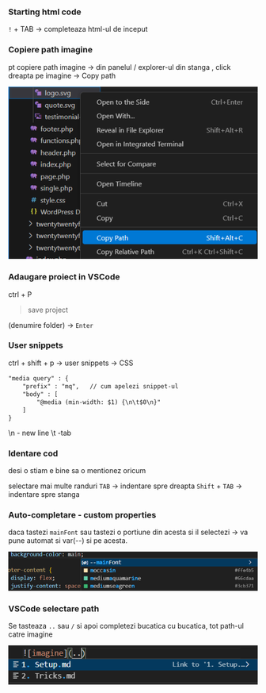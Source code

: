 ### Starting html code

`!` + TAB -> completeaza html-ul de inceput

### Copiere path imagine

pt copiere path imagine -> din panelul / explorer-ul din stanga , click dreapta pe imagine -> Copy path

![VSCode_copy_path](../__img/vsCode_copy_path.png)

### Adaugare proiect in VSCode


ctrl + P 

>save project

(denumire folder) -> `Enter`

### User snippets

ctrl + shift + p -> user snippets -> CSS

```
"media query" : {
	"prefix" : "mq",   // cum apelezi snippet-ul
	"body" : [
		"@media (min-width: $1) {\n\t$0\n}"
	]
}
```

\n - new line
\t -tab

### Identare cod

desi o stiam e bine sa o mentionez oricum

selectare mai multe randuri
`TAB` -> indentare spre dreapta
`Shift` + `TAB` -> indentare spre stanga


### Auto-completare - custom properties

daca tastezi `mainFont` sau tastezi o portiune din acesta si il selectezi -> va pune automat si var(--) si pe acesta.

![auto completare - custom properties](../__img/autoCompletare%201.png)

### VSCode selectare path

Se tasteaza `..` sau `/` si apoi completezi bucatica cu bucatica, tot path-ul catre imagine

![imagine](../__img/autoCompletare%202.png)
